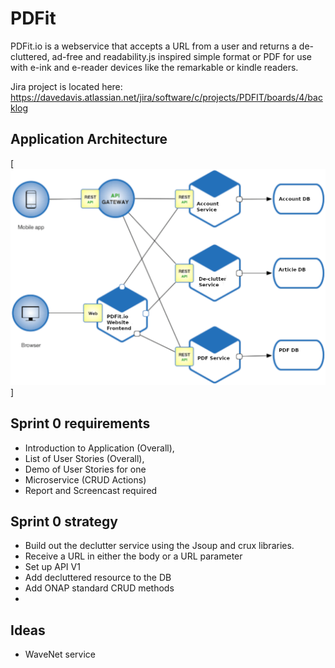 # PDFit

PDFit.io is a webservice that accepts a URL from a user and returns
a de-cluttered, ad-free and readability.js inspired simple format or
PDF for use with e-ink and e-reader devices like the remarkable or
kindle readers. 

Jira project is located here: 
https://davedavis.atlassian.net/jira/software/c/projects/PDFIT/boards/4/backlog

## Application Architecture 



[<img alt="architecture" src="docs/images/architecture draft 1.png" />]



## Sprint 0 requirements
- Introduction to Application (Overall),
- List of User Stories (Overall),
- Demo of User Stories for one
- Microservice (CRUD Actions)
- Report and Screencast required


## Sprint 0 strategy
- Build out the declutter service using the Jsoup and crux libraries.
- Receive a URL in either the body or a URL parameter
- Set up API V1
- Add decluttered resource to the DB
- Add ONAP standard CRUD methods
- 




## Ideas 
- WaveNet service